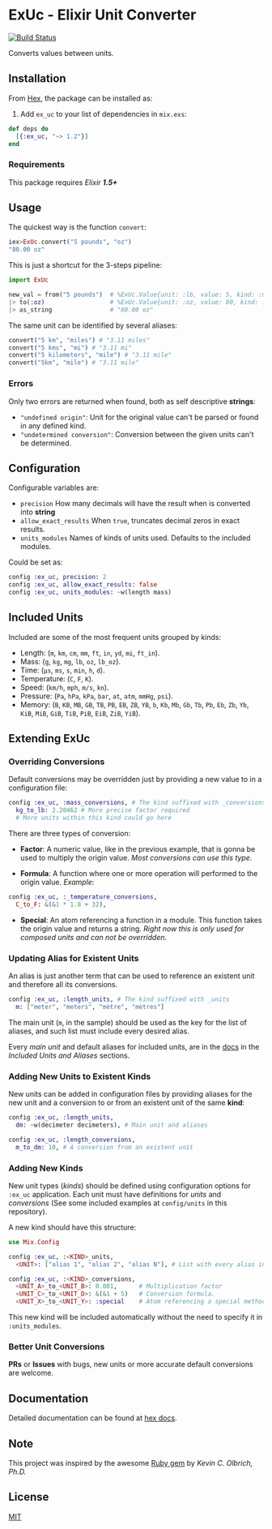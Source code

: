 # ExUc - Elixir Unit Converter

[![Build Status](https://travis-ci.org/carturoch/ex_uc.svg?branch=master)](https://travis-ci.org/carturoch/ex_uc)

Converts values between units.

## Installation

From [Hex](https://hexdocs.pm/ex_uc), the package can be installed as:

  1. Add `ex_uc` to your list of dependencies in `mix.exs`:

```elixir
def deps do
  [{:ex_uc, "~> 1.2"}]
end
```

### Requirements

This package requires _Elixir **1.5+**_

## Usage

The quickest way is the function `convert`:
```elixir
iex>ExUc.convert("5 pounds", "oz")
"80.00 oz"
```
This is just a shortcut for the 3-steps pipeline:
```elixir
import ExUc

new_val = from("5 pounds")  # %ExUc.Value{unit: :lb, value: 5, kind: :mass}
|> to(:oz)                  # %ExUc.Value{unit: :oz, value: 80, kind: :mass}
|> as_string                # "80.00 oz"
```

The same unit can be identified by several aliases:
```elixir
convert("5 km", "miles") # "3.11 miles"
convert("5 kms", "mi") # "3.11 mi"
convert("5 kilometers", "mile") # "3.11 mile"
convert("5km", "mile") # "3.11 mile"
```

### Errors

Only two errors are returned when found, both as self descriptive **strings**:

  - `"undefined origin"`: Unit for the original value can't be parsed or found in any defined kind.
  - `"undetermined conversion"`: Conversion between the given units can't be determined.


## Configuration

Configurable variables are:

  - `precision` How many decimals will have the result when is converted into **string**
  - `allow_exact_results` When `true`, truncates decimal zeros in exact results.
  - `units_modules` Names of kinds of units used. Defaults to the included modules.

Could be set as:
```elixir
config :ex_uc, precision: 2
config :ex_uc, allow_exact_results: false
config :ex_uc, units_modules: ~w(length mass)
```

## Included Units

Included are some of the most frequent units grouped by kinds:

  - Length: (`m`, `km`, `cm`, `mm`, `ft`, `in`, `yd`, `mi`, `ft_in`).
  - Mass: (`g`, `kg`, `mg`, `lb`, `oz`, `lb_oz`).
  - Time: (`μs`, `ms`, `s`, `min`, `h`, `d`).
  - Temperature: (`C`, `F`, `K`).
  - Speed: (`km/h`, `mph`, `m/s`, `kn`).
  - Pressure: (`Pa`,  `hPa`,  `kPa`,  `bar`,  `at`,  `atm`,  `mmHg`,  `psi`).
  - Memory: (`B`, `KB`, `MB`, `GB`, `TB`, `PB`, `EB`, `ZB`, `YB`, `b`, `Kb`, `Mb`, `Gb`, `Tb`, `Pb`, `Eb`, `Zb`, `Yb`, `KiB`, `MiB`, `GiB`, `TiB`, `PiB`, `EiB`, `ZiB`, `YiB`).

## Extending ExUc

### Overriding Conversions

Default conversions may be overridden just by providing a new value to in a configuration file:

```elixir
config :ex_uc, :mass_conversions, # The kind suffixed with _conversions
  kg_to_lb: 2.20462 # More precise factor required
  # More units within this kind could go here
```

There are three types of conversion:

- **Factor**: A numeric value, like in the previous example, that is gonna be used to multiply the origin value. _Most conversions can use this type_.

- **Formula**: A function where one or more operation will performed to the origin value.
_Example_:
```elixir
config :ex_uc, :_temperature_conversions,
  C_to_F: &(&1 * 1.8 + 32),
```

- **Special**: An atom referencing a function in a module. This function takes the origin value and returns a string. _Right now this is only used for composed units and can not be overridden_.

### Updating Alias for Existent Units

An alias is just another term that can be used to reference an existent unit and therefore all its conversions.

```elixir
config :ex_uc, :length_units, # The kind suffixed with _units
  m: ["meter", "meters", "mètre", "mètres"]
```

The main unit (`m`, in the sample) should be used as the key for the list of aliases, and such list must include every desired alias.

Every _main unit_ and default aliases for included units, are in the [docs](https://hexdocs.pm/ex_uc) in the *Included Units and Aliases* sections.

### Adding New Units to Existent **Kinds**

New units can be added in configuration files by providing aliases for the new unit and a conversion to or from an existent unit of the same **kind**:

```elixir
config :ex_uc, :length_units,
  dm: ~w(decimeter decimeters), # Main unit and aliases

config :ex_uc, :length_conversions,
  m_to_dm: 10, # A conversion from an existent unit
```

### Adding New **Kinds**

New unit types (_kinds_) should be defined using configuration options for `:ex_uc` application. Each unit must have definitions for _units_ and _conversions_ (See some included examples at `config/units` in this repository).

A new kind should have this structure:

```elixir
use Mix.Config

config :ex_uc, :<KIND>_units,
  <UNIT>: ["alias 1", "alias 2", "alias N"], # List with every alias intended to relate to unit identified by UNIT

config :ex_uc, :<KIND>_conversions,
  <UNIT_A>_to_<UNIT_B>: 0.001,      # Multiplication factor
  <UNIT_C>_to_<UNIT_D>: &(&1 + 5)   # Conversion formula.
  <UNIT_X>_to_<UNIT_Y>: :special    # Atom referencing a special method.  
```

This new kind will be included automatically without the need to specify it in `:units_modules`.

### Better Unit Conversions

**PRs** or **Issues** with bugs, new units or more accurate default conversions are welcome.

## Documentation

Detailed documentation can be found at [hex docs](https://hexdocs.pm/ex_uc).

## Note

This project was inspired by the awesome [Ruby gem](https://github.com/olbrich/ruby-units) by _Kevin C. Olbrich, Ph.D._

## License

[MIT](https://github.com/carturoch/ex_uc/blob/master/License.md)

